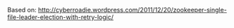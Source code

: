 Based on:
http://cyberroadie.wordpress.com/2011/12/20/zookeeper-single-file-leader-election-with-retry-logic/